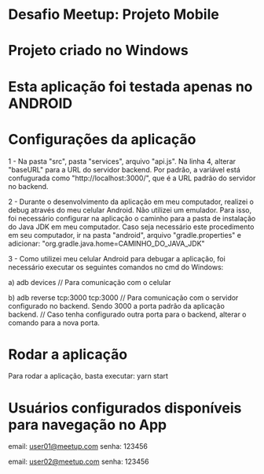 # Desafio Meetup: Projeto Mobile

# Projeto criado no Windows
# Esta aplicação foi testada apenas no ANDROID

# Configurações da aplicação

1 - Na pasta "src", pasta "services", arquivo "api.js". Na linha 4, alterar "baseURL" para a URL do servidor backend.
Por padrão, a variável está confugurada como "http://localhost:3000/", que é a URL padrão do servidor no backend.

2 - Durante o desenvolvimento da aplicação em meu computador, realizei o debug através do meu celular Android. Não utilizei um emulador.
Para isso, foi necessário configurar na aplicação o caminho para a pasta de instalação do Java JDK em meu computador.
Caso seja necessário este procedimento em seu computador, ir na pasta "android", arquivo "gradle.properties" e adicionar:
"org.gradle.java.home=CAMINHO_DO_JAVA_JDK"

3 - Como utilizei meu celular Android para debugar a aplicação, foi necessário executar os seguintes comandos no cmd do Windows:

a) adb devices // Para comunicação com o celular

b) adb reverse tcp:3000 tcp:3000 // Para comunicação com o servidor configurado no backend. Sendo 3000 a porta padrão da aplicação backend.
// Caso tenha configurado outra porta para o backend, alterar o comando para a nova porta.

# Rodar a aplicação

Para rodar a aplicação, basta executar: yarn start

# Usuários configurados disponíveis para navegação no App

email: user01@meetup.com
senha: 123456

email: user02@meetup.com
senha: 123456
